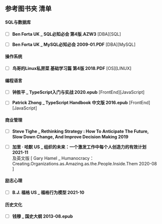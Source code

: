 ## 参考图书夹 清单

#### SQL与数据库
- [ ]  __Ben Forta  UK _ SQL必知必会  第4版.AZW3__   [DBA][SQL]   
- [ ]  __Ben Forta  UK _ MySQL必知必会   2009-01.PDF__  [DBA][MySQL]  


#### 操作系统
- [ ]  __鸟哥的Linux私房菜 基础学习篇 第4版  2018.PDF__  [OS][LINUX]         


#### 编程语言   
- [ ]  __钟胜平 _ TypeScript入门与实战 2020.epub__  [FrontEnd][JavaScript]    
- [ ]  __Patrick Zhong _ TypeScript Handbook 中文版  2016.epub__    [FrontEnd][JavaScript]    



#### 商业管理
- [ ]  __Steve Tighe _ Rethinking Strategy : How To Anticipate The Future, Slow Down Change, And Improve Decision Making  2019__      
- [ ]  __加里 · 哈默  US _ 组织的未来：一个激发工作中每个人创造力的有效计划   2021-11__      
   及英文版 [ Gary Hamel _ Humanocracy：Creating.Organizations.as.Amazing.as.the.People.Inside.Them   2020-08 ]     


#### 励志心理
- [ ]  __B.J. 福格  US _ 福格行为模型   2021-10__    


#### 历史文化  
- [ ]  __钱穆 _ 国史大纲 2013-08.epub__   


